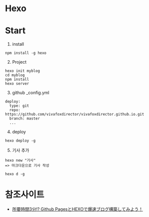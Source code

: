 # Hexo

# Start
1. install
```
npm install -g hexo
```

2. Project
```
hexo init myblog
cd myblog
npm install
hexo server
```

3. github
_config.yml
```
deploy:
  type: git
  repo: https://github.com/vivafoxdirector/vivafoxdirector.github.io.git
  branch: master
  ...
```

4. deploy
```
hexo deploy -g
```

5. 기사 추가
```
hexo new "기사"
=> 마크다운으로 기사 작성

hexo d -g
```

# 참조사이트
- [所要時間3分!? Github PagesとHEXOで爆速ブログ構築してみよう！](https://liginc.co.jp/web/programming/server/104594)
